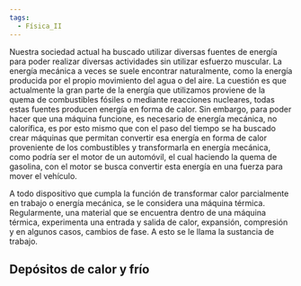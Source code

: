 ```yaml
---
tags:
  - Física_II
---
```

Nuestra sociedad actual ha buscado utilizar diversas fuentes de energía para poder realizar diversas actividades sin utilizar esfuerzo muscular. La energía mecánica a veces se suele encontrar naturalmente, como la energía producida por el propio movimiento del agua o del aire. La cuestión es que actualmente la gran parte de la energía que utilizamos proviene de la quema de combustibles fósiles o mediante reacciones nucleares, todas estas fuentes producen energía en forma de calor. 
Sin embargo, para poder hacer que una máquina funcione, es necesario de energía mecánica, no calorífica, es por esto mismo que con el paso del tiempo se ha buscado crear máquinas que permitan convertir esa energía en forma de calor proveniente de los combustibles y transformarla en energía mecánica, como podría ser el motor de un automóvil, el cual haciendo la quema de gasolina, con el motor se busca convertir esta energía en una fuerza para mover el vehículo. 

A todo dispositivo que cumpla la función de transformar calor parcialmente en trabajo o energía mecánica, se le considera una máquina térmica. Regularmente, una material que se encuentra dentro de una máquina térmica, experimenta una entrada y salida de calor, expansión, compresión y en algunos casos, cambios de fase. A esto se le llama la sustancia de trabajo.

## Depósitos de calor y frío


